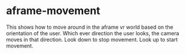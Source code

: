 # aframe-movement
This shows how to move around in the aframe vr world based on the orientation of the user. Which ever direction the user looks, the camera moves in that direction. Look down to stop movement. Look up to start movement.
